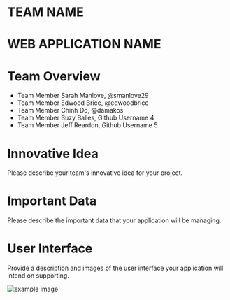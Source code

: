 # TEAM NAME

# WEB APPLICATION NAME

# Team Overview

* Team Member Sarah Manlove, @smanlove29
* Team Member Edwood Brice, @edwoodbrice
* Team Member Chinh Do, @damakos
* Team Member Suzy Balles, Github Username 4
* Team Member Jeff Reardon, Github Username 5

# Innovative Idea

Please describe your team's innovative idea for your project.

# Important Data

Please describe the important data that your application will be managing.

# User Interface

Provide a description and images of the user interface your
application will intend on supporting.

![example image](imgs/chick.jpg)

